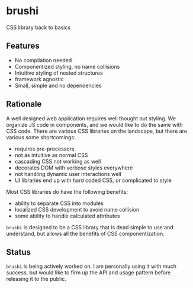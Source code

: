 # brushi

CSS library back to basics

## Features
* No compilation needed
* Componentized styling, no name collisions
* Intuitive styling of nested structures
* framework agnostic
* Small, simple and no dependencies

## Rationale

A well designed web application requires well thought out styling. We organize JS code in components, and we would like to do the same with CSS code. There are various CSS libraries on the landscape, but there are various some shortcomings:
* requires pre-processors
* not as intuitive as normal CSS
* cascading CSS not working as well
* decorates DOM with verbose styles everywhere
* not handling dynamic user interactions well
* UI libraries end up with hard coded CSS, or complicated to style

Most CSS libraries do have the following benefits:
* ability to separate CSS into modules
* localized CSS development to avoid name collision
* some ability to handle calculated attributes

`brushi` is designed to be a CSS library that is dead simple to use and understand, but allows all the benefits of CSS componentization.

## Status

`brushi` is being actively worked on. I am personally using it with much success, but would like to firm up the API and usage pattern before releasing it to the public.
